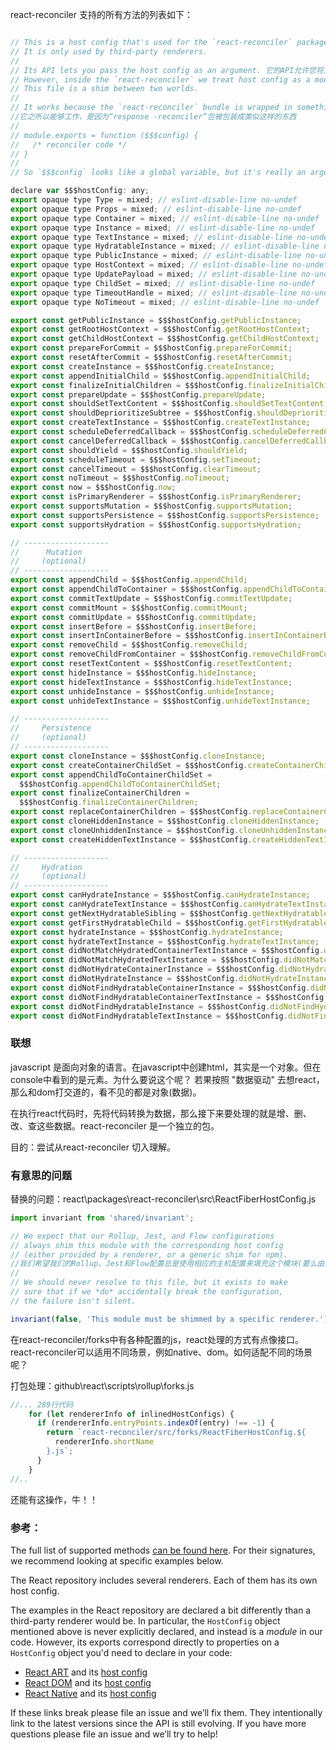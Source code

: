 react-reconciler 支持的所有方法的列表如下：
```js

// This is a host config that's used for the `react-reconciler` package on npm.
// It is only used by third-party renderers.
//
// Its API lets you pass the host config as an argument. 它的API允许您将主机配置作为参数传递
// However, inside the `react-reconciler` we treat host config as a module.
// This file is a shim between two worlds.
//
// It works because the `react-reconciler` bundle is wrapped in something like: 
//它之所以能够工作，是因为“response -reconciler”包被包装成类似这样的东西
//
// module.exports = function ($$$config) {
//   /* reconciler code */
// }
//
// So `$$$config` looks like a global variable, but it's really an argument to a top-level wrapping function.

declare var $$$hostConfig: any;
export opaque type Type = mixed; // eslint-disable-line no-undef
export opaque type Props = mixed; // eslint-disable-line no-undef
export opaque type Container = mixed; // eslint-disable-line no-undef
export opaque type Instance = mixed; // eslint-disable-line no-undef
export opaque type TextInstance = mixed; // eslint-disable-line no-undef
export opaque type HydratableInstance = mixed; // eslint-disable-line no-undef
export opaque type PublicInstance = mixed; // eslint-disable-line no-undef
export opaque type HostContext = mixed; // eslint-disable-line no-undef
export opaque type UpdatePayload = mixed; // eslint-disable-line no-undef
export opaque type ChildSet = mixed; // eslint-disable-line no-undef
export opaque type TimeoutHandle = mixed; // eslint-disable-line no-undef
export opaque type NoTimeout = mixed; // eslint-disable-line no-undef

export const getPublicInstance = $$$hostConfig.getPublicInstance;
export const getRootHostContext = $$$hostConfig.getRootHostContext;
export const getChildHostContext = $$$hostConfig.getChildHostContext;
export const prepareForCommit = $$$hostConfig.prepareForCommit;
export const resetAfterCommit = $$$hostConfig.resetAfterCommit;
export const createInstance = $$$hostConfig.createInstance;
export const appendInitialChild = $$$hostConfig.appendInitialChild;
export const finalizeInitialChildren = $$$hostConfig.finalizeInitialChildren;
export const prepareUpdate = $$$hostConfig.prepareUpdate;
export const shouldSetTextContent = $$$hostConfig.shouldSetTextContent;
export const shouldDeprioritizeSubtree = $$$hostConfig.shouldDeprioritizeSubtree;
export const createTextInstance = $$$hostConfig.createTextInstance;
export const scheduleDeferredCallback = $$$hostConfig.scheduleDeferredCallback;
export const cancelDeferredCallback = $$$hostConfig.cancelDeferredCallback;
export const shouldYield = $$$hostConfig.shouldYield;
export const scheduleTimeout = $$$hostConfig.setTimeout;
export const cancelTimeout = $$$hostConfig.clearTimeout;
export const noTimeout = $$$hostConfig.noTimeout;
export const now = $$$hostConfig.now;
export const isPrimaryRenderer = $$$hostConfig.isPrimaryRenderer;
export const supportsMutation = $$$hostConfig.supportsMutation;
export const supportsPersistence = $$$hostConfig.supportsPersistence;
export const supportsHydration = $$$hostConfig.supportsHydration;

// -------------------
//      Mutation
//     (optional)
// -------------------
export const appendChild = $$$hostConfig.appendChild;
export const appendChildToContainer = $$$hostConfig.appendChildToContainer;
export const commitTextUpdate = $$$hostConfig.commitTextUpdate;
export const commitMount = $$$hostConfig.commitMount;
export const commitUpdate = $$$hostConfig.commitUpdate;
export const insertBefore = $$$hostConfig.insertBefore;
export const insertInContainerBefore = $$$hostConfig.insertInContainerBefore;
export const removeChild = $$$hostConfig.removeChild;
export const removeChildFromContainer = $$$hostConfig.removeChildFromContainer;
export const resetTextContent = $$$hostConfig.resetTextContent;
export const hideInstance = $$$hostConfig.hideInstance;
export const hideTextInstance = $$$hostConfig.hideTextInstance;
export const unhideInstance = $$$hostConfig.unhideInstance;
export const unhideTextInstance = $$$hostConfig.unhideTextInstance;

// -------------------
//     Persistence
//     (optional)
// -------------------
export const cloneInstance = $$$hostConfig.cloneInstance;
export const createContainerChildSet = $$$hostConfig.createContainerChildSet;
export const appendChildToContainerChildSet =
  $$$hostConfig.appendChildToContainerChildSet;
export const finalizeContainerChildren =
  $$$hostConfig.finalizeContainerChildren;
export const replaceContainerChildren = $$$hostConfig.replaceContainerChildren;
export const cloneHiddenInstance = $$$hostConfig.cloneHiddenInstance;
export const cloneUnhiddenInstance = $$$hostConfig.cloneUnhiddenInstance;
export const createHiddenTextInstance = $$$hostConfig.createHiddenTextInstance;

// -------------------
//     Hydration
//     (optional)
// -------------------
export const canHydrateInstance = $$$hostConfig.canHydrateInstance;
export const canHydrateTextInstance = $$$hostConfig.canHydrateTextInstance;
export const getNextHydratableSibling = $$$hostConfig.getNextHydratableSibling;
export const getFirstHydratableChild = $$$hostConfig.getFirstHydratableChild;
export const hydrateInstance = $$$hostConfig.hydrateInstance;
export const hydrateTextInstance = $$$hostConfig.hydrateTextInstance;
export const didNotMatchHydratedContainerTextInstance = $$$hostConfig.didNotMatchHydratedContainerTextInstance;
export const didNotMatchHydratedTextInstance = $$$hostConfig.didNotMatchHydratedTextInstance;
export const didNotHydrateContainerInstance = $$$hostConfig.didNotHydrateContainerInstance;
export const didNotHydrateInstance = $$$hostConfig.didNotHydrateInstance;
export const didNotFindHydratableContainerInstance = $$$hostConfig.didNotFindHydratableContainerInstance;
export const didNotFindHydratableContainerTextInstance = $$$hostConfig.didNotFindHydratableContainerTextInstance;
export const didNotFindHydratableInstance = $$$hostConfig.didNotFindHydratableInstance;
export const didNotFindHydratableTextInstance = $$$hostConfig.didNotFindHydratableTextInstance;

```

### 联想

javascript 是面向对象的语言。在javascript中创建html，其实是一个对象。但在console中看到的是元素。为什么要说这个呢？
若果按照 "数据驱动" 去想react，那么和dom打交道的，看不见的都是对象(数据)。

在执行react代码时，先将代码转换为数据，那么接下来要处理的就是增、删、改、查这些数据。react-reconciler 是一个独立的包。

目的：尝试从react-reconciler 切入理解。


### 有意思的问题

替换的问题：react\packages\react-reconciler\src\ReactFiberHostConfig.js
```js
import invariant from 'shared/invariant';

// We expect that our Rollup, Jest, and Flow configurations
// always shim this module with the corresponding host config
// (either provided by a renderer, or a generic shim for npm).
//我们希望我们的Rollup、Jest和Flow配置总是使用相应的主机配置来填充这个模块(要么由渲染器提供，要么为npm提供通用的填充)。
//
// We should never resolve to this file, but it exists to make
// sure that if we *do* accidentally break the configuration,
// the failure isn't silent.

invariant(false, 'This module must be shimmed by a specific renderer.');
```

在react-reconciler/forks中有各种配置的js，react处理的方式有点像接口。react-reconciler可以适用不同场景，例如native、dom。如何适配不同的场景呢？

打包处理：github\react\scripts\rollup\forks.js
```js
//... 289行代码
    for (let rendererInfo of inlinedHostConfigs) {
      if (rendererInfo.entryPoints.indexOf(entry) !== -1) {
        return `react-reconciler/src/forks/ReactFiberHostConfig.${
          rendererInfo.shortName
        }.js`;
      }
    }
//..
```

还能有这操作，牛！！

### 参考：

The full list of supported methods [can be found here](https://github.com/facebook/react/blob/master/packages/react-reconciler/src/forks/ReactFiberHostConfig.custom.js). For their signatures, we recommend looking at specific examples below.

The React repository includes several renderers. Each of them has its own host config.

The examples in the React repository are declared a bit differently than a third-party renderer would be. In particular, the `HostConfig` object mentioned above is never explicitly declared, and instead is a *module* in our code. However, its exports correspond directly to properties on a `HostConfig` object you'd need to declare in your code:

* [React ART](https://github.com/facebook/react/blob/master/packages/react-art/src/ReactART.js) and its [host config](https://github.com/facebook/react/blob/master/packages/react-art/src/ReactARTHostConfig.js)
* [React DOM](https://github.com/facebook/react/blob/master/packages/react-dom/src/client/ReactDOM.js) and its [host config](https://github.com/facebook/react/blob/master/packages/react-dom/src/client/ReactDOMHostConfig.js)
* [React Native](https://github.com/facebook/react/blob/master/packages/react-native-renderer/src/ReactNativeRenderer.js) and its [host config](https://github.com/facebook/react/blob/master/packages/react-native-renderer/src/ReactNativeHostConfig.js)

If these links break please file an issue and we’ll fix them. They intentionally link to the latest versions since the API is still evolving. If you have more questions please file an issue and we’ll try to help!
